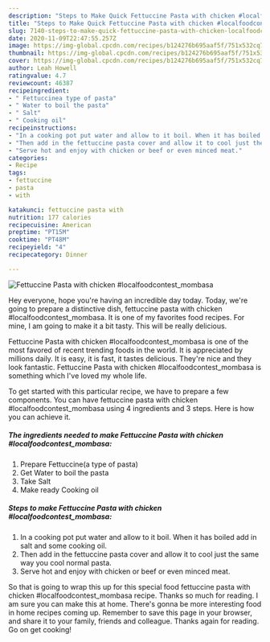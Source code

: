 ```yaml
---
description: "Steps to Make Quick Fettuccine Pasta with chicken #localfoodcontest_mombasa"
title: "Steps to Make Quick Fettuccine Pasta with chicken #localfoodcontest_mombasa"
slug: 7140-steps-to-make-quick-fettuccine-pasta-with-chicken-localfoodcontest-mombasa
date: 2020-11-09T22:47:55.257Z
image: https://img-global.cpcdn.com/recipes/b124276b695aaf5f/751x532cq70/fettuccine-pasta-with-chicken-localfoodcontest_mombasa-recipe-main-photo.jpg
thumbnail: https://img-global.cpcdn.com/recipes/b124276b695aaf5f/751x532cq70/fettuccine-pasta-with-chicken-localfoodcontest_mombasa-recipe-main-photo.jpg
cover: https://img-global.cpcdn.com/recipes/b124276b695aaf5f/751x532cq70/fettuccine-pasta-with-chicken-localfoodcontest_mombasa-recipe-main-photo.jpg
author: Leah Howell
ratingvalue: 4.7
reviewcount: 46387
recipeingredient:
- " Fettuccinea type of pasta"
- " Water to boil the pasta"
- " Salt"
- " Cooking oil"
recipeinstructions:
- "In a cooking pot put water and allow to it boil. When it has boiled add in salt and some cooking oil."
- "Then add in the fettuccine pasta cover and allow it to cool just the same way you cool normal pasta."
- "Serve hot and enjoy with chicken or beef or even minced meat."
categories:
- Recipe
tags:
- fettuccine
- pasta
- with

katakunci: fettuccine pasta with 
nutrition: 177 calories
recipecuisine: American
preptime: "PT15M"
cooktime: "PT48M"
recipeyield: "4"
recipecategory: Dinner

---
```



![Fettuccine Pasta with chicken #localfoodcontest_mombasa](https://img-global.cpcdn.com/recipes/b124276b695aaf5f/751x532cq70/fettuccine-pasta-with-chicken-localfoodcontest_mombasa-recipe-main-photo.jpg)

Hey everyone, hope you're having an incredible day today. Today, we're going to prepare a distinctive dish, fettuccine pasta with chicken #localfoodcontest_mombasa. It is one of my favorites food recipes. For mine, I am going to make it a bit tasty. This will be really delicious.

Fettuccine Pasta with chicken #localfoodcontest_mombasa is one of the most favored of recent trending foods in the world. It is appreciated by millions daily. It is easy, it is fast, it tastes delicious. They're nice and they look fantastic. Fettuccine Pasta with chicken #localfoodcontest_mombasa is something which I've loved my whole life.




To get started with this particular recipe, we have to prepare a few components. You can have fettuccine pasta with chicken #localfoodcontest_mombasa using 4 ingredients and 3 steps. Here is how you can achieve it.

<!--inarticleads1-->

##### The ingredients needed to make Fettuccine Pasta with chicken #localfoodcontest_mombasa:

1. Prepare  Fettuccine(a type of pasta)
1. Get  Water to boil the pasta
1. Take  Salt
1. Make ready  Cooking oil




<!--inarticleads2-->

##### Steps to make Fettuccine Pasta with chicken #localfoodcontest_mombasa:

1. In a cooking pot put water and allow to it boil. When it has boiled add in salt and some cooking oil.
1. Then add in the fettuccine pasta cover and allow it to cool just the same way you cool normal pasta.
1. Serve hot and enjoy with chicken or beef or even minced meat.




So that is going to wrap this up for this special food fettuccine pasta with chicken #localfoodcontest_mombasa recipe. Thanks so much for reading. I am sure you can make this at home. There's gonna be more interesting food in home recipes coming up. Remember to save this page in your browser, and share it to your family, friends and colleague. Thanks again for reading. Go on get cooking!
